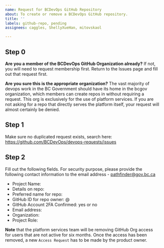 ```yaml
---
name: Request for BCDevOps GitHub Repository
about: To create or remove a BCDevOps GitHub repository.
title: ''
labels: github-repo, pending
assignees: caggles, ShellyXueHan, mitovskaol

---
```


## Step 0

**Are you a member of the BCDevOps GitHub Organization already?**
If not, you will need to request membership first. Return to the Issues page and fill out that request first.

**Are you sure this is the appropriate organization?**
The vast majority of devops work in the BC Government should have its home in the bcgov organization, which members can create repos in without requiring a request.
This org is exclusively for the use of platform services. If you are not asking for a repo that directly serves the platform itself, your request will almost certainly be denied.

## Step 1
Make sure no duplicated request exists, search here:
https://github.com/BCDevOps/devops-requests/issues

## Step 2
Fill out the following fields. For security purpose, please provide the following contact information to the email address - pathfinder@gov.bc.ca

* Project Name: 
* Details on repo: 
* Preferred name for repo: 
* GitHub ID for repo owner: @
* GitHub Account 2FA Confirmed: yes or no
* Email address: 
* Organization: 
* Project Role: 


**Note** that the platform services team will be removing GitHub Org access for users that are not active for six months. Once the access has been removed, a new `Access Request` has to be made by the product owner.
